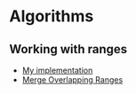 # Algorithms

## Working with ranges

- [My implementation](https://github.com/abstractmagicalwand/test-task-for-strategyboards)
- [Merge Overlapping Ranges](https://www.geeksforgeeks.org/merging-intervals/)
